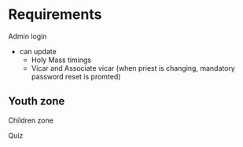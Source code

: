 # Requirements

Admin login
- can update
    - Holy Mass timings
    - Vicar and Associate vicar (when priest is changing, mandatory password reset is promted)

Youth zone
-

Children zone


Quiz

